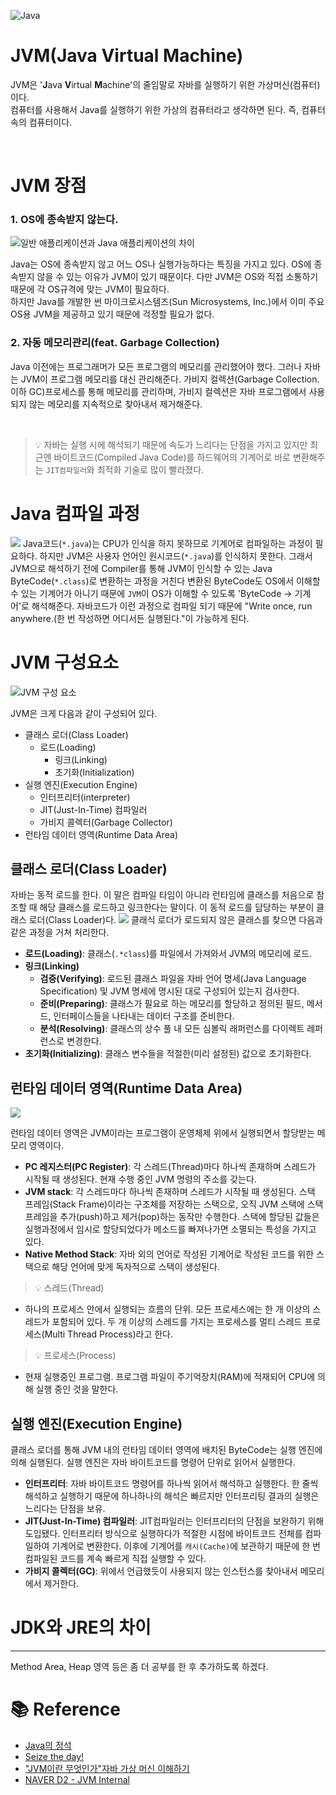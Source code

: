 ![Java](https://velog.velcdn.com/images/jgone2/post/173cda11-caf7-4289-97fb-7112c586eb1d/image.png)

# JVM(Java Virtual Machine)

JVM은 '**J**ava **V**irtual **M**achine'의 줄임말로 자바를 실행하기 위한 가상머신(컴퓨터)이다.  
컴퓨터를 사용해서 Java를 실행하기 위한 가상의 컴퓨터라고 생각하면 된다. 즉, 컴퓨터 속의 컴퓨터이다.

<br />

# JVM 장점

### 1. OS에 종속받지 않는다.

![일반 애플리케이션과 Java 애플리케이션의 차이](https://velog.velcdn.com/images/jgone2/post/c685ee87-e276-4115-a35c-ecfcef441505/image.jpeg)

Java는 OS에 종속받지 않고 어느 OS나 실행가능하다는 특징을 가지고 있다. OS에 종속받지 않을 수 있는 이유가 JVM이 있기 때문이다. 다만 JVM은 OS와 직접 소통하기때문에 각 OS규격에 맞는 JVM이 필요하다.  
하지만 Java를 개발한 썬 마이크로시스템즈(Sun Microsystems, Inc.)에서 이미 주요 OS용 JVM을 제공하고 있기 때문에 걱정할 필요가 없다.

### 2. 자동 메모리관리(feat. Garbage Collection)

Java 이전에는 프로그래머가 모든 프로그램의 메모리를 관리했어야 했다. 그러나 자바는 JVM이 프로그램 메모리를 대신 관리해준다. 가비지 컬렉션(Garbage Collection. 이하 GC)프로세스를 통해 메모리를 관리하며, 가비지 컬렉션은 자바 프로그램에서 사용되지 않는 메모리를 지속적으로 찾아내서 제거해준다.

<br />

> 💡 자바는 실행 시에 해석되기 때문에 속도가 느리다는 단점을 가지고 있지만 최근엔 바이트코드(Compiled Java Code)를 하드웨어의 기계어로 바로 변환해주는 `JIT컴파일러`와 최적화 기술로 많이 빨라졌다.

# Java 컴파일 과정

![](https://velog.velcdn.com/images/jgone2/post/4ad73b96-6722-4478-81d9-8d30cdb041e4/image.jpeg)
Java코드(`*.java`)는 CPU가 인식을 하지 못하므로 기계어로 컴파일하는 과정이 필요하다. 하지만 JVM은 사용자 언어인 원시코드(`*.java`)를 인식하지 못한다. 그래서 JVM으로 해석하기 전에 Compiler를 통해 JVM이 인식할 수 있는 Java ByteCode(`*.class`)로 변환하는 과정을 거친다
변환된 ByteCode도 OS에서 이해할 수 있는 기계어가 아니기 때문에 `JVM`이 OS가 이해할 수 있도록 'ByteCode -> 기계어'로 해석해준다.
자바코드가 이런 과정으로 컴파일 되기 때문에 "Write once, run anywhere.(한 번 작성하면 어디서든 실행된다."이 가능하게 된다.

# JVM 구성요소

![JVM 구성 요소](https://velog.velcdn.com/images/jgone2/post/be50f82c-d97e-4f7f-80ba-14595fd4004e/image.png)

JVM은 크게 다음과 같이 구성되어 있다.

- 클래스 로더(Class Loader)
  - 로드(Loading)
    - 링크(Linking)
    - 초기화(Initialization)
- 실행 엔진(Execution Engine)
  - 인터프리터(interpreter)
  - JIT(Just-In-Time) 컴파일러
  - 가비지 콜렉터(Garbage Collector)
- 런타임 데이터 영역(Runtime Data Area)

## 클래스 로더(Class Loader)

자바는 동적 로드를 한다. 이 말은 컴파일 타임이 아니라 런타임에 클래스를 처음으로 참조할 때 해당 클래스를 로드하고 링크한다는 말이다. 이 동적 로드를 담당하는 부분이 클래스 로더(Class Loader)다.
![](https://velog.velcdn.com/images/jgone2/post/ac898659-0728-41e4-82e2-22bfdf540f17/image.jpeg)
클래식 로더가 로드되지 않은 클래스를 찾으면 다음과 같은 과정을 거쳐 처리한다.

- **로드(Loading)**: 클래스(`.*class`)를 파일에서 가져와서 JVM의 메모리에 로드.
- **링크(Linking)**
  - **검증(Verifying)**: 로드된 클래스 파일을 자바 언어 명세(Java Language Specification) 및 JVM 명세에 명시된 대로 구성되어 있는지 검사한다.
  - **준비(Preparing)**: 클래스가 필요로 하는 메모리를 할당하고 정의된 필드, 메서드, 인터페이스들을 나타내는 데이터 구조를 준비한다.
  - **분석(Resolving)**: 클래스의 상수 풀 내 모든 심볼릭 래퍼런스를 다이렉트 레퍼런스로 변경한다.
- **초기화(Initializing)**: 클래스 변수들을 적절한(미리 설정된) 값으로 초기화한다.

## 런타임 데이터 영역(Runtime Data Area)

![](https://velog.velcdn.com/images/jgone2/post/2c4e50b7-a758-4288-8159-434fd9da4360/image.png)

런타임 데이터 영역은 JVM이라는 프로그램이 운영체제 위에서 실행되면서 할당받는 메모리 영역이다.

- **PC 레지스터(PC Register)**: 각 스레드(Thread)마다 하나씩 존재하며 스레드가 시작될 때 생성된다. 현재 수행 중인 JVM 명령의 주소를 갖는다.
- **JVM stack**: 각 스레드마다 하나씩 존재하며 스레드가 시작될 때 생성된다. 스택 프레임(Stack Frame)이라는 구조체를 저장하는 스택으로, 오직 JVM 스택에 스택 프레임을 추가(push)하고 제거(pop)하는 동작만 수행한다.
  스택에 할당된 값들은 실행과정에서 임시로 할당되었다가 메소드를 빠져나가면 소멸되는 특성을 가지고 있다.
- **Native Method Stack**: 자바 외의 언어로 작성된 기계어로 작성된 코드를 위한 스택으로 해당 언어에 맞게 독자적으로 스택이 생성된다.

> 💡 스레드(Thread)

- 하나의 프로세스 안에서 실행되는 흐름의 단위.
  모든 프로세스에는 한 개 이상의 스레드가 포함되어 있다. 두 개 이상의 스레드를 가지는 프로세스를 멀티 스레드 프로세스(Multi Thread Process)라고 한다.

> 💡 프로세스(Process)

- 현재 실행중인 프로그램.
  프로그램 파일이 주기억장치(RAM)에 적재되어 CPU에 의해 실행 중인 것을 말한다.

## 실행 엔진(Execution Engine)

클래스 로더를 통해 JVM 내의 런타임 데이터 영역에 배치된 ByteCode는 실행 엔진에 의해 실행된다. 실행 엔진은 자바 바이트코드를 명령어 단위로 읽어서 실행한다.

- **인터프리터**: 자바 바이트코드 명령어를 하나씩 읽어서 해석하고 실행한다. 한 줄씩 해석하고 실행하기 때문에 하나하나의 해석은 빠르지만 인터프리팅 결과의 실행은 느리다는 단점을 보유.
- **JIT(Just-In-Time) 컴파일러**: JIT컴파일러는 인터프리터의 단점을 보완하기 위해 도입됐다. 인터프리터 방식으로 실행하다가 적절한 시점에 바이트코드 전체를 컴파일하여 기계어로 변환한다. 이후에 기계어를 `캐시(Cache)`에 보관하기 때문에 한 번 컴파일된 코드를 계속 빠르게 직접 실행할 수 있다.
- **가비지 콜렉터(GC)**: 위에서 언급했듯이 사용되지 않는 인스턴스를 찾아내서 메모리에서 제거한다.

# JDK와 JRE의 차이

---

Method Area, Heap 영역 등은 좀 더 공부를 한 후 추가하도록 하겠다.

# 📚 Reference

- [Java의 정석](https://product.kyobobook.co.kr/detail/S000001550352)
- [Seize the day!](https://doozi0316.tistory.com/entry/1%EC%A3%BC%EC%B0%A8-JVM%EC%9D%80-%EB%AC%B4%EC%97%87%EC%9D%B4%EB%A9%B0-%EC%9E%90%EB%B0%94-%EC%BD%94%EB%93%9C%EB%8A%94-%EC%96%B4%EB%96%BB%EA%B2%8C-%EC%8B%A4%ED%96%89%ED%95%98%EB%8A%94-%EA%B2%83%EC%9D%B8%EA%B0%80)
- ["JVM이란 무엇인가"자바 가상 머신 이해하기](https://www.itworld.co.kr/news/110837)
- [NAVER D2 - JVM Internal](https://d2.naver.com/helloworld/1230)

